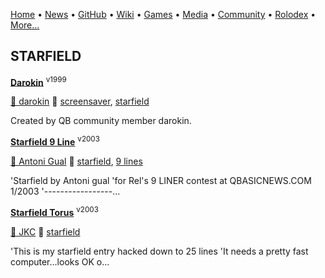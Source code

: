 [Home](https://qb64.com) • [News](/news.md) • [GitHub](/github.md) • [Wiki](/wiki.md) • [Games](/games.md) • [Media](/media.md) • [Community](/community.md) • [Rolodex](/rolodex.md) • [More...](/more.md)

## STARFIELD

**[Darokin](darokin/index)** <sup>v1999</sup>

[🐝 darokin](darokin) 🔗 [screensaver](screensaver), [starfield](starfield)

Created by QB community member darokin.

**[Starfield 9 Line](starfield/index)** <sup>v2003</sup>

[🐝 Antoni Gual](antoni-gual) 🔗 [starfield](starfield), [9 lines](9-lines)

'Starfield by Antoni gual 'for Rel's 9 LINER contest at QBASICNEWS.COM  1/2003 '-----------------...

**[Starfield Torus](starfield-torus/index)** <sup>v2003</sup>

[🐝 JKC](jkc) 🔗 [starfield](starfield)

'This is my starfield entry hacked down to 25 lines 'It needs a pretty fast computer...looks OK o...
